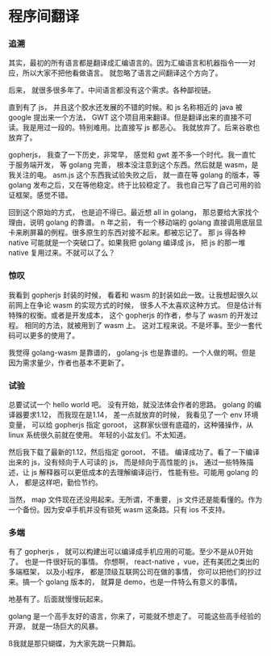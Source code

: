 # 程序间翻译

### 追溯

其实，最初的所有语言都是翻译成汇编语言的。因为汇编语言和机器指令一一对应，所以大家不把他看做语言。
就忽略了语言之间翻译这个方向了。

后来， 就很多很多年了。中间语言都没有这个需求。各种鄙视链。

直到有了 js， 并且这个胶水还发展的不错的时候。和 js 名称相近的 java 被 google 提出来一个方法，
GWT 这个项目用来翻译。但是翻译出来的直接不可读。我是用过一段的。特别难用。比直接写 js 都恶心。
我就放弃了。后来谷歌也放弃了。

gopherjs， 我查了一下历史，非常早， 感觉和 gwt 差不多一个时代。我一直忙于服务端开发，
等 golang 完善， 根本没注意到这个东西。然后就是 wasm，是我关注的电。 asm.js 这个东西我试验失败之后，
就一直在等 golang 的版本，等 golang 发布之后，又在等他稳定。终于比较稳定了。
我也自己写了自己可用的验证框架。感觉不错。

回到这个原始的方式， 也是迫不得已。最近想 all in golang， 那总要给大家找个理由，说明 golang 的靠谱。
n 年之前， 有一个移动端的 golang 直接调用底层显卡来刷屏幕的例程。很多原生的东西对接不起来。都被忘记了。
那 js 得各种 native 可能就是一个突破口了。如果我把 golang 编译成 js，
把 js 的那一堆 native 复用过来。不就可以了么？

### 惊叹

我看到 gopherjs 封装的时候， 看着和 wasm 的封装如此一致。让我想起很久以前网上在争论 wasm 的实现方式的时候，
很多人不太喜欢这种方式。 但是估计有特殊的权衡。或者是开发成本， 这个 gopherjs 的作者，参与了 wasm 的开发过程。
相同的方法，就被用到了 wasm 上。 这对工程来说。不是坏事。至少一套代码可以更多的使用了。

我觉得 golang-wasm 是靠谱的， golang-js 也是靠谱的。一个人做的啊。但是因为需求量少，作者也基本不更新了。

### 试验

总要试试一个 hello world 吧。 没有开始，就没法体会作者的思路。 
golang 的编译器要求1.12， 而我现在是1.14， 差一点就放弃的时候， 我看见了一个 env 环境变量，
可以给 gopherjs 指定 goroot， 这群家伙很有底蕴的，这种骚操作，从 linux 系统很久前就在使用。
年轻的小盆友们。不太知道。

然后我下载了最新的1.12，然后指定 goroot， 不错。 编译成功了。看了一下编译出来的 js，没有倾向于人可读的 js，
而是倾向于高性能的 js， 通过一些特殊描述，让 js 解释器可以更低成本的去理解编译运行， 性能有些。可能用 golang 的人，
都是这样吧，勤俭节约。

当然， map 文件现在还没用起来。无所谓，不重要， js 文件还是能看懂的。作为一个备份。因为安卓手机并没有锁死 wasm 这条路。只有 ios 不支持。

### 多端
有了 gopherjs ， 就可以构建出可以编译成手机应用的可能。至少不是从0开始了。 也是一件很好玩的事情。
你想啊， react-native ，vue，还有美团之类出的多端框架， 以及小程序， 都是顶级互联网公司在做的事情， 
你可以把他们的抄过来。搞一个 golang 版本的， 就算是 demo，也是一件特么有意义的事情。

地基有了。后面就慢慢玩起来。

golang 是一个高手友好的语言，你来了，可能就不想走了。
可能这些高手经验的开源， 就是一场巨大的风暴。

ß我就是那只蝴蝶，为大家先跳一只舞蹈。

